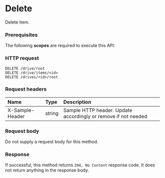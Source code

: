 # Delete

Delete item.
### Prerequisites
The following **scopes** are required to execute this API: 
### HTTP request
<!-- { "blockType": "ignored" } -->
```http
DELETE /drive/root
DELETE /drive/items/<id>
DELETE /drives/<id>/root

```
### Request headers
| Name       | Type | Description|
|:---------------|:--------|:----------|
| X-Sample-Header  | string  | Sample HTTP header. Update accordingly or remove if not needed|

### Request body
Do not supply a request body for this method.


### Response
If successful, this method returns `204, No Content` response code. It does not return anything in the response body.


<!-- uuid: 7b985f1a-e3d9-4a53-962f-8cb3eb5ec020
2015-10-25 14:25:33 UTC -->
<!-- {
  "type": "#page.annotation",
  "description": "Delete",
  "keywords": "",
  "section": "documentation",
  "tocPath": ""
}-->